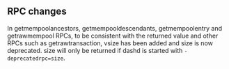 RPC changes
-----------
In getmempoolancestors, getmempooldescendants, getmempoolentry and getrawmempool RPCs, to be consistent with the returned value and other RPCs such as getrawtransaction, vsize has been added and size is now deprecated. size will only be returned if dashd is started with `-deprecatedrpc=size`.
